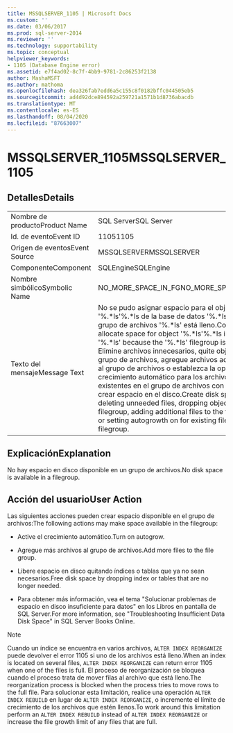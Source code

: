```yaml
---
title: MSSQLSERVER_1105 | Microsoft Docs
ms.custom: ''
ms.date: 03/06/2017
ms.prod: sql-server-2014
ms.reviewer: ''
ms.technology: supportability
ms.topic: conceptual
helpviewer_keywords:
- 1105 (Database Engine error)
ms.assetid: e7f4ad02-8c7f-4bb9-9781-2c86253f2138
author: MashaMSFT
ms.author: mathoma
ms.openlocfilehash: dea326fab7edd6a5c155c8f0182bffc044505eb5
ms.sourcegitcommit: ad4d92dce894592a259721a1571b1d8736abacdb
ms.translationtype: MT
ms.contentlocale: es-ES
ms.lasthandoff: 08/04/2020
ms.locfileid: "87663007"
---
```

# <a name="mssqlserver_1105"></a><span data-ttu-id="813e4-102">MSSQLSERVER_1105</span><span class="sxs-lookup"><span data-stu-id="813e4-102">MSSQLSERVER_1105</span></span>
    
## <a name="details"></a><span data-ttu-id="813e4-103">Detalles</span><span class="sxs-lookup"><span data-stu-id="813e4-103">Details</span></span>  
  
|||  
|-|-|  
|<span data-ttu-id="813e4-104">Nombre de producto</span><span class="sxs-lookup"><span data-stu-id="813e4-104">Product Name</span></span>|<span data-ttu-id="813e4-105">SQL Server</span><span class="sxs-lookup"><span data-stu-id="813e4-105">SQL Server</span></span>|  
|<span data-ttu-id="813e4-106">Id. de evento</span><span class="sxs-lookup"><span data-stu-id="813e4-106">Event ID</span></span>|<span data-ttu-id="813e4-107">1105</span><span class="sxs-lookup"><span data-stu-id="813e4-107">1105</span></span>|  
|<span data-ttu-id="813e4-108">Origen de eventos</span><span class="sxs-lookup"><span data-stu-id="813e4-108">Event Source</span></span>|<span data-ttu-id="813e4-109">MSSQLSERVER</span><span class="sxs-lookup"><span data-stu-id="813e4-109">MSSQLSERVER</span></span>|  
|<span data-ttu-id="813e4-110">Componente</span><span class="sxs-lookup"><span data-stu-id="813e4-110">Component</span></span>|<span data-ttu-id="813e4-111">SQLEngine</span><span class="sxs-lookup"><span data-stu-id="813e4-111">SQLEngine</span></span>|  
|<span data-ttu-id="813e4-112">Nombre simbólico</span><span class="sxs-lookup"><span data-stu-id="813e4-112">Symbolic Name</span></span>|<span data-ttu-id="813e4-113">NO_MORE_SPACE_IN_FG</span><span class="sxs-lookup"><span data-stu-id="813e4-113">NO_MORE_SPACE_IN_FG</span></span>|  
|<span data-ttu-id="813e4-114">Texto del mensaje</span><span class="sxs-lookup"><span data-stu-id="813e4-114">Message Text</span></span>|<span data-ttu-id="813e4-115">No se pudo asignar espacio para el objeto '%.\*ls'%.\*ls de la base de datos '%.\*ls' porque el grupo de archivos '%.\*ls' está lleno.</span><span class="sxs-lookup"><span data-stu-id="813e4-115">Could not allocate space for object '%.\*ls'%.\*ls in database '%.\*ls' because the '%.\*ls' filegroup is full.</span></span> <span data-ttu-id="813e4-116">Elimine archivos innecesarios, quite objetos del grupo de archivos, agregue archivos adicionales al grupo de archivos o establezca la opción de crecimiento automático para los archivos existentes en el grupo de archivos con el fin de crear espacio en el disco.</span><span class="sxs-lookup"><span data-stu-id="813e4-116">Create disk space by deleting unneeded files, dropping objects in the filegroup, adding additional files to the filegroup, or setting autogrowth on for existing files in the filegroup.</span></span>|  
  
## <a name="explanation"></a><span data-ttu-id="813e4-117">Explicación</span><span class="sxs-lookup"><span data-stu-id="813e4-117">Explanation</span></span>  
 <span data-ttu-id="813e4-118">No hay espacio en disco disponible en un grupo de archivos.</span><span class="sxs-lookup"><span data-stu-id="813e4-118">No disk space is available in a filegroup.</span></span>  
  
## <a name="user-action"></a><span data-ttu-id="813e4-119">Acción del usuario</span><span class="sxs-lookup"><span data-stu-id="813e4-119">User Action</span></span>  
 <span data-ttu-id="813e4-120">Las siguientes acciones pueden crear espacio disponible en el grupo de archivos:</span><span class="sxs-lookup"><span data-stu-id="813e4-120">The following actions may make space available in the filegroup:</span></span>  
  
-   <span data-ttu-id="813e4-121">Active el crecimiento automático.</span><span class="sxs-lookup"><span data-stu-id="813e4-121">Turn on autogrow.</span></span>  
  
-   <span data-ttu-id="813e4-122">Agregue más archivos al grupo de archivos.</span><span class="sxs-lookup"><span data-stu-id="813e4-122">Add more files to the file group.</span></span>  
  
-   <span data-ttu-id="813e4-123">Libere espacio en disco quitando índices o tablas que ya no sean necesarios.</span><span class="sxs-lookup"><span data-stu-id="813e4-123">Free disk space by dropping index or tables that are no longer needed.</span></span>  
  
-   <span data-ttu-id="813e4-124">Para obtener más información, vea el tema "Solucionar problemas de espacio en disco insuficiente para datos" en los Libros en pantalla de SQL Server.</span><span class="sxs-lookup"><span data-stu-id="813e4-124">For more information, see "Troubleshooting Insufficient Data Disk Space" in SQL Server Books Online.</span></span>  
  
> [!NOTE]  
>  <span data-ttu-id="813e4-125">Cuando un índice se encuentra en varios archivos, `ALTER INDEX REORGANIZE` puede devolver el error 1105 si uno de los archivos está lleno.</span><span class="sxs-lookup"><span data-stu-id="813e4-125">When an index is located on several files, `ALTER INDEX REORGANIZE` can return error 1105 when one of the files is full.</span></span> <span data-ttu-id="813e4-126">El proceso de reorganización se bloquea cuando el proceso trata de mover filas al archivo que está lleno.</span><span class="sxs-lookup"><span data-stu-id="813e4-126">The reorganization process is blocked when the process tries to move rows to the full file.</span></span> <span data-ttu-id="813e4-127">Para solucionar esta limitación, realice una operación `ALTER INDEX REBUILD` en lugar de `ALTER INDEX REORGANIZE`, o incremente el límite de crecimiento de los archivos que estén llenos.</span><span class="sxs-lookup"><span data-stu-id="813e4-127">To work around this limitation perform an `ALTER INDEX REBUILD` instead of `ALTER INDEX REORGANIZE` or increase the file growth limit of any files that are full.</span></span>  
  
  
